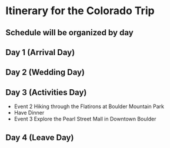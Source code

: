 # Itinerary for the Colorado Trip
## Schedule will be organized by day

## Day 1 (Arrival Day)

## Day 2 (Wedding Day)

## Day 3 (Activities Day)

* Event 2
  Hiking through the Flatirons at Boulder Mountain Park
* Have Dinner
* Event 3
  Explore the Pearl Street Mall in Downtown Boulder

## Day 4 (Leave Day)
